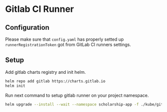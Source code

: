 # Gitlab CI Runner

## Configuration

Please make sure that `config.yaml` has properly setted up `runnerRegistrationToken` got from GitLab CI runners settings.

## Setup

Add gitlab charts registry and init helm.

```bash
helm repo add gitlab https://charts.gitlab.io
helm init
```

Run next command to setup gitlab runner on your project namespace.

```bash
helm upgrade --install --wait --namespace scholarship-app -f ./kube/gitlab-runner/config.yaml scholarship-app-gitlab-runner gitlab/gitlab-runner
```